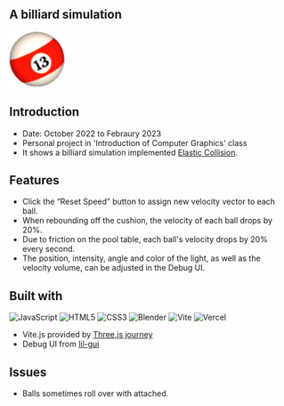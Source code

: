 ## A billiard simulation
<a href="https://a-billiard-simulation.vercel.app/" target="_blank">
<img src="static/html/appIcon.png" width="100"/><br>
</a> 

## Introduction
- Date: October 2022 to Febraury 2023
- Personal project in 'Introduction of Computer Graphics' class
- It shows a billiard simulation implemented [Elastic Collision](https://en.wikipedia.org/wiki/Elastic_collision#One-dimensional_Newtonian).

## Features
- Click the “Reset Speed” button to assign new velocity vector to each ball.
- When rebounding off the cushion, the velocity of each ball drops by 20%.
- Due to friction on the pool table, each ball's velocity drops by 20% every second.
- The position, intensity, angle and color of the light, as well as the velocity volume, can be adjusted in the Debug UI.

## Built with
![JavaScript](https://img.shields.io/badge/JavaScript-FFD700?style=for-the-badge&logo=javascript&logoColor=white)
![HTML5](https://img.shields.io/badge/HTML5-E34F26?style=for-the-badge&logo=html5&logoColor=white)
![CSS3](https://img.shields.io/badge/CSS3-1572B6?style=for-the-badge&logo=css&logoColor=white)
![Blender](https://img.shields.io/badge/Blender-%23F58500?style=for-the-badge&logo=blender&logoColor=white)
![Vite](https://img.shields.io/badge/Vite-646CFF?style=for-the-badge&logo=vite&logoColor=white)
![Vercel](https://img.shields.io/badge/Vercel-000000?style=for-the-badge&logo=vercel&logoColor=white)
* Vite.js provided by [Three.js journey](https://threejs-journey.com/)
* Debug UI from [lil-gui](https://lil-gui.georgealways.com/)

## Issues
- Balls sometimes roll over with attached.